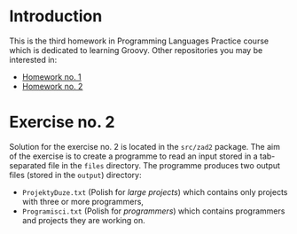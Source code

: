 # Introduction

This is the third homework in Programming Languages Practice course which is dedicated to learning Groovy. Other repositories you may be interested in:
* [Homework no. 1](https://github.com/balkon16/PJP_HW1)
* [Homework no. 2](https://github.com/balkon16/PJP_HW2)

# Exercise no. 2

Solution for the exercise no. 2 is located in the `src/zad2` package. The aim of the exercise is to create a programme to read
an input stored in a tab-separated file in the `files` directory. The programme produces two output files (stored in the
`output`) directory:
* `ProjektyDuze.txt` (Polish for *large projects*) which contains only projects with three or more programmers,
* `Programisci.txt` (Polish for *programmers*) which contains programmers and projects they are working on.